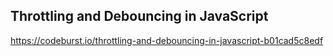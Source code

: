 ## Throttling and Debouncing in JavaScript

https://codeburst.io/throttling-and-debouncing-in-javascript-b01cad5c8edf
